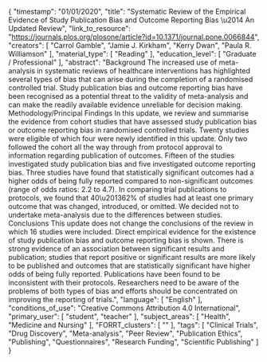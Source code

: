 {
    "timestamp": "01/01/2020",
    "title": "Systematic Review of the Empirical Evidence of Study Publication Bias and Outcome Reporting Bias \u2014 An Updated Review",
    "link_to_resource": "https://journals.plos.org/plosone/article?id=10.1371/journal.pone.0066844",
    "creators": [
        "Carrol Gamble",
        "Jamie J. Kirkham",
        "Kerry Dwan",
        "Paula R. Williamson"
    ],
    "material_type": [
        "Reading"
    ],
    "education_level": [
        "Graduate / Professional"
    ],
    "abstract": "Background The increased use of meta-analysis in systematic reviews of healthcare interventions has highlighted several types of bias that can arise during the completion of a randomised controlled trial. Study publication bias and outcome reporting bias have been recognised as a potential threat to the validity of meta-analysis and can make the readily available evidence unreliable for decision making. Methodology/Principal Findings In this update, we review and summarise the evidence from cohort studies that have assessed study publication bias or outcome reporting bias in randomised controlled trials. Twenty studies were eligible of which four were newly identified in this update. Only two followed the cohort all the way through from protocol approval to information regarding publication of outcomes. Fifteen of the studies investigated study publication bias and five investigated outcome reporting bias. Three studies have found that statistically significant outcomes had a higher odds of being fully reported compared to non-significant outcomes (range of odds ratios: 2.2 to 4.7). In comparing trial publications to protocols, we found that 40\u201362% of studies had at least one primary outcome that was changed, introduced, or omitted. We decided not to undertake meta-analysis due to the differences between studies. Conclusions This update does not change the conclusions of the review in which 16 studies were included. Direct empirical evidence for the existence of study publication bias and outcome reporting bias is shown. There is strong evidence of an association between significant results and publication; studies that report positive or significant results are more likely to be published and outcomes that are statistically significant have higher odds of being fully reported. Publications have been found to be inconsistent with their protocols. Researchers need to be aware of the problems of both types of bias and efforts should be concentrated on improving the reporting of trials.",
    "language": [
        "English"
    ],
    "conditions_of_use": "Creative Commons Attribution 4.0 International",
    "primary_user": [
        "student",
        "teacher"
    ],
    "subject_areas": [
        "Health",
        "Medicine and Nursing"
    ],
    "FORRT_clusters": [
        ""
    ],
    "tags": [
        "Clinical Trials",
        "Drug Discovery",
        "Meta-analysis",
        "Peer Review",
        "Publication Ethics",
        "Publishing",
        "Questionnaires",
        "Research Funding",
        "Scientific Publishing"
    ]
}